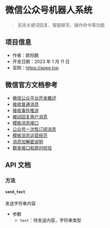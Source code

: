 # 微信公众号机器人系统

> 支持关键词回复、智能聊天、操作命令等功能

## 项目信息

- 作者：欧阳鹏
- 开发日期：2023 年 1 月 11 日
- 官网：https://apee.top

## 微信官方文档参考

- [微信公众平台开发概述](https://developers.weixin.qq.com/doc/offiaccount/Getting_Started/Overview.html)
- [接收普通消息](https://developers.weixin.qq.com/doc/offiaccount/Message_Management/Receiving_standard_messages.html)
- [接收事件推送](https://developers.weixin.qq.com/doc/offiaccount/Message_Management/Receiving_event_pushes.html)
- [被动回复用户消息](https://developers.weixin.qq.com/doc/offiaccount/Message_Management/Passive_user_reply_message.html)
- [模板消息接口](https://developers.weixin.qq.com/doc/offiaccount/Message_Management/Template_Message_Interface.html)
- [公众号一次性订阅消息](https://developers.weixin.qq.com/doc/offiaccount/Message_Management/One-time_subscription_info.html)
- [模板消息运营规范](https://developers.weixin.qq.com/doc/offiaccount/Message_Management/Template_Message_Operation_Specifications.html)
- [消息加解密说明](https://developers.weixin.qq.com/doc/offiaccount/Message_Management/Message_encryption_and_decryption_instructions.html)
- [群发接口和原创校验](https://developers.weixin.qq.com/doc/offiaccount/Message_Management/Batch_Sends_and_Originality_Checks.html)

## API 文档

### 方法

#### `send_text`

发送字符串内容

- 参数
  - `text`：待发送内容，字符串类型